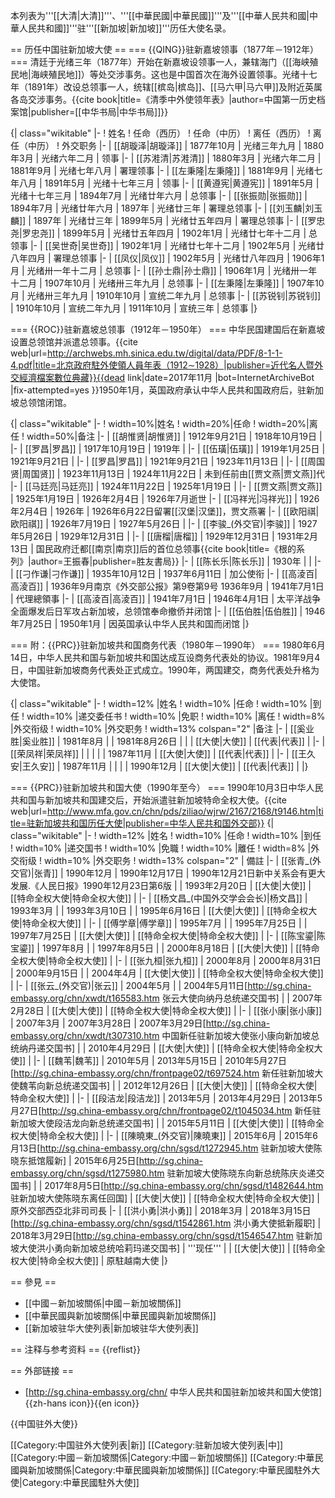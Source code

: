 本列表为'''[[大清|大清]]'''、'''[[中華民國|中華民國]]'''及'''[[中華人民共和國|中華人民共和國]]'''驻'''[[新加坡|新加坡]]'''历任大使名录。

== 历任中国驻新加坡大使 ==
=== {{QING}}驻新嘉坡领事（1877年－1912年） ===
清廷于光绪三年（1877年）开始在新嘉坡设领事一人，兼辖海门（[[海峡殖民地|海峡殖民地]]）等处交涉事务。这也是中国首次在海外设置领事。光绪十七年（1891年）改设总领事一人，统辖[[槟岛|槟岛]]、[[马六甲|马六甲]]及附近英属各岛交涉事务。<ref>{{cite book|title=《清季中外使领年表》|author=中国第一历史档案馆|publisher=[[中华书局|中华书局]]}}</ref>

{| class="wikitable" 
|- 
! 姓名
! 任命（西历）
! 任命（中历）
! 离任（西历）
! 离任（中历）
! 外交职务
|-
| [[胡璇泽|胡璇泽]]
| 1877年10月
| 光绪三年九月
| 1880年3月
| 光绪六年二月
| 领事
|-
| [[苏溎清|苏溎清]]
| 1880年3月
| 光绪六年二月
| 1881年9月
| 光绪七年八月
| 署理领事
|-
| [[左秉隆|左秉隆]]
| 1881年9月
| 光绪七年八月
| 1891年5月
| 光绪十七年三月
| 领事
|-
| [[黄遵宪|黄遵宪]]
| 1891年5月
| 光绪十七年三月
| 1894年7月
| 光绪廿年六月
| 总领事
|-
| [[张振勋|张振勋]]
| 1894年7月
| 光绪廿年六月
| 1897年
| 光绪廿三年
| 署理总领事
|-
| [[刘玉麟|刘玉麟]]
| 1897年
| 光绪廿三年
| 1899年5月
| 光绪廿五年四月
| 署理总领事
|-
| [[罗忠尧|罗忠尧]]
| 1899年5月
| 光绪廿五年四月
| 1902年1月
| 光绪廿七年十二月
| 总领事
|-
| [[吴世奇|吴世奇]]
| 1902年1月
| 光绪廿七年十二月
| 1902年5月
| 光绪廿八年四月
| 署理总领事
|-
| [[凤仪|凤仪]]
| 1902年5月
| 光绪廿八年四月
| 1906年1月
| 光绪卅一年十二月
| 总领事
|-
| [[孙士鼎|孙士鼎]]
| 1906年1月
| 光绪卅一年十二月
| 1907年10月
| 光绪卅三年九月
| 总领事
|-
| [[左秉隆|左秉隆]]
| 1907年10月
| 光绪卅三年九月
| 1910年10月
| 宣统二年九月
| 总领事
|-
| [[苏锐钊|苏锐钊]]
| 1910年10月
| 宣统二年九月
| 1911年10月
| 宣统三年
| 总领事
|}

=== {{ROC}}驻新嘉坡总领事（1912年－1950年） ===
中华民国建国后在新嘉坡设置总领馆并派遣总领事。<ref>{{cite web|url=http://archwebs.mh.sinica.edu.tw/digital/data/PDF/8-1-1-4.pdf|title=北京政府駐外使領人員年表（1912∼1928）|publisher=近代名人暨外交經濟檔案數位典藏}}{{dead link|date=2017年11月 |bot=InternetArchiveBot |fix-attempted=yes }}</ref>1950年1月，英国政府承认中华人民共和国政府后，驻新加坡总领馆闭馆。

{| class="wikitable" 
|- 
! width=10%|姓名
! width=20%|任命
! width=20%|离任
! width=50%|备注
|-
| [[胡惟贤|胡惟贤]]
| 1912年9月21日
| 1918年10月19日
|
|-
| [[罗昌|罗昌]]
| 1917年10月19日
| 1919年
|
|-
| [[伍璜|伍璜]]
| 1919年1月25日
| 1921年9月21日
|
|-
| [[罗昌|罗昌]]
| 1921年9月21日
| 1923年11月13日
|
|-
| [[周国贤|周国贤]]
| 1923年11月13日
| 1924年11月22日
| 未到任前由[[贾文燕|贾文燕]]代
|-
| [[马廷亮|马廷亮]]
| 1924年11月22日
| 1925年1月19日
|
|-
| [[贾文燕|贾文燕]]
| 1925年1月19日
| 1926年2月4日
| 1926年7月逝世
|-
| [[冯祥光|冯祥光]]
| 1926年2月4日
| 1926年
| 1926年6月22日留署[[汉堡|汉堡]]，贾文燕署
|-
| [[欧阳祺|欧阳祺]]
| 1926年7月19日
| 1927年5月26日
|
|-
| [[李骏_(外交官)|李骏]]
| 1927年5月26日
| 1929年12月31日
|
|-
| [[唐榴|唐榴]]
| 1929年12月31日
| 1931年2月13日
| 国民政府迁都[[南京|南京]]后的首位总领事<ref>{{cite book|title=《根的系列》|author=王振春|publisher=胜友書局}}</ref>
|-
| [[陈长乐|陈长乐]]
| 1930年
|
|
|-
| [[刁作谦|刁作谦]]
| 1935年10月12日
| 1937年6月11日
| 加公使衔
|-
| [[高淩百|高淩百]]
| 1936年9月<ref>南京《外交部公报》第9卷第9号 1936年9月</ref>
| 1941年7月1日
| 代理總領事
|-
| [[高淩百|高淩百]]
| 1941年7月1日
| 1946年4月1日
| 太平洋战争全面爆发后日军攻占新加坡，总领馆奉命撤侨并闭馆
|-
| [[伍伯胜|伍伯胜]]
| 1946年7月25日
| 1950年1月
| 因英国承认中华人民共和国而闭馆
|}

=== 附：{{PRC}}驻新加坡共和国商务代表（1980年－1990年） ===
1980年6月14日，中华人民共和国与新加坡共和国达成互设商务代表处的协议。1981年9月4日，中国驻新加坡商务代表处正式成立。1990年，两国建交，商务代表处升格为大使馆。

{| class="wikitable"
|-
! width=12%  |姓名
! width=10%  |任命
! width=10%  |到任
! width=10%  |递交委任书
! width=10%  |免职
! width=10%  |离任
! width=8%  |外交衔级
! width=10%  |外交职务
! width=13%  colspan="2" |备注
|-
| [[奚业胜|奚业胜]]
| 1981年8月
|
| 1981年8月26日
|
|
| [[大使|大使]]
| [[代表|代表]]
|
|-
| [[荣凤祥|荣凤祥]]
|
|
|
|
| 1987年11月
| [[大使|大使]]
| [[代表|代表]]
|
|-
| [[王久安|王久安]]
| 1987年11月
|
|
|
| 1990年12月
| [[大使|大使]]
| [[代表|代表]]
|
|}

=== {{PRC}}驻新加坡共和国大使（1990年至今） ===
1990年10月3日中华人民共和国与新加坡共和国建交后，开始派遣驻新加坡特命全权大使。<ref>{{cite web|url=http://www.mfa.gov.cn/chn/pds/ziliao/wjrw/2167/2168/t9146.htm|title=驻新加坡共和国历任大使|publisher=中华人民共和国外交部}}</ref>
{| class="wikitable"
|-
! width=12%  |姓名
! width=10%  |任命
! width=10%  |到任
! width=10%  |递交国书
! width=10%  |免職
! width=10%  |離任
! width=8%  |外交衔级
! width=10%  |外交职务
! width=13%  colspan="2" | 備註
|-
| [[张青_(外交官)|张青]]
| 1990年12月
| 1990年12月17日
| 1990年12月21日<ref>新中关系会有更大发展.《人民日报》1990年12月23日第6版</ref>
|
| 1993年2月20日
| [[大使|大使]]
| [[特命全权大使|特命全权大使]]
|
|-
| [[杨文昌_(中国外交学会会长)|杨文昌]]
| 1993年3月
|
| 1993年3月10日
|
| 1995年6月16日
| [[大使|大使]]
| [[特命全权大使|特命全权大使]]
|
|-
| [[傅学章|傅学章]]
| 1995年7月
|
| 1995年7月25日
|
| 1997年7月25日
| [[大使|大使]]
| [[特命全权大使|特命全权大使]]
|
|-
| [[陈宝鎏|陈宝鎏]]
| 1997年8月
|
| 1997年8月5日
|
| 2000年8月18日
| [[大使|大使]]
| [[特命全权大使|特命全权大使]]
|
|-
| [[张九桓|张九桓]]
| 2000年8月
| 2000年8月31日
| 2000年9月15日
|
| 2004年4月
| [[大使|大使]]
| [[特命全权大使|特命全权大使]]
|
|-
| [[张云_(外交官)|张云]]
| 2004年5月
|
| 2004年5月11日<ref>[http://sg.china-embassy.org/chn/xwdt/t165583.htm 张云大使向纳丹总统递交国书]</ref>
|
| 2007年2月28日
| [[大使|大使]]
| [[特命全权大使|特命全权大使]]
|
|-
| [[张小康|张小康]]
| 2007年3月
| 2007年3月28日
| 2007年3月29日<ref>[http://sg.china-embassy.org/chn/xwdt/t307310.htm 中国新任驻新加坡大使张小康向新加坡总统纳丹递交国书]</ref>
|
| 2010年4月29日
| [[大使|大使]]
| [[特命全权大使|特命全权大使]]
|
|-
| [[魏苇|魏苇]]
| 2010年5月
| 2013年5月15日
| 2010年5月27日<ref>[http://sg.china-embassy.org/chn/frontpage02/t697524.htm 新任驻新加坡大使魏苇向新总统递交国书]</ref>
|
| 2012年12月26日
| [[大使|大使]]
| [[特命全权大使|特命全权大使]]
|
|-
| [[段洁龙|段洁龙]]
| 2013年5月
| 2013年4月29日
| 2013年5月27日<ref>[http://sg.china-embassy.org/chn/frontpage02/t1045034.htm 新任驻新加坡大使段洁龙向新总统递交国书]</ref>
|
| 2015年5月11日
| [[大使|大使]]
| [[特命全权大使|特命全权大使]]
|
|-
| [[陳曉東_(外交官)|陳曉東]]
| 2015年6月
| 2015年6月13日<ref>[http://sg.china-embassy.org/chn/sgsd/t1272945.htm 驻新加坡大使陈晓东抵馆履新]</ref>
| 2015年6月25日<ref>[http://sg.china-embassy.org/chn/sgsd/t1275980.htm 驻新加坡大使陈晓东向新总统陈庆炎递交国书]</ref>
|
| 2017年8月5日<ref>[http://sg.china-embassy.org/chn/sgsd/t1482644.htm 驻新加坡大使陈晓东离任回国]</ref>
| [[大使|大使]]
| [[特命全权大使|特命全权大使]]
| 原外交部西亞北非司司長
|-
| [[洪小勇|洪小勇]]
| 2018年3月
| 2018年3月15日<ref>[http://sg.china-embassy.org/chn/sgsd/t1542861.htm 洪小勇大使抵新履职]</ref>
| 2018年3月29日<ref>[http://sg.china-embassy.org/chn/sgsd/t1546547.htm 驻新加坡大使洪小勇向新加坡总统哈莉玛递交国书]</ref>
| '''现任'''
|
| [[大使|大使]]
| [[特命全权大使|特命全权大使]]
| 原駐越南大使
|}

== 參見 ==
* [[中國－新加坡關係|中國－新加坡關係]]
* [[中華民國與新加坡關係|中華民國與新加坡關係]]
* [[新加坡驻华大使列表|新加坡驻华大使列表]]

== 注释与参考资料 ==
{{reflist}}

== 外部链接 ==
* [http://sg.china-embassy.org/chn/ 中华人民共和国驻新加坡共和国大使馆]{{zh-hans icon}}{{en icon}}

{{中国驻外大使}}

[[Category:中国驻外大使列表|新]]
[[Category:驻新加坡大使列表|中]]
[[Category:中國－新加坡關係|Category:中國－新加坡關係]]
[[Category:中華民國與新加坡關係|Category:中華民國與新加坡關係]]
[[Category:中華民國駐外大使|Category:中華民國駐外大使]]